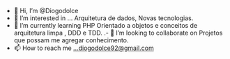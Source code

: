- 👋 Hi, I’m @Diogodolce
- 👀 I’m interested in ... Arquitetura de dados, Novas tecnologias.
-  🌱 I’m  currently learning   PHP  Orientado a objetos  e conceitos de arquitetura limpa , DDD e  TDD.
.- 💞️ I’m looking to collaborate on  Projetos que  possam me agregar conhecimento.
-  📫 How to reach me ...diogodolce92@gmail.com

<!---
Diogodolce/Diogodolce is a ✨ special ✨ repository because its `README.md` (this file) appears on your GitHub profile.
You can click the Preview link to take a look at your changes.
--->

